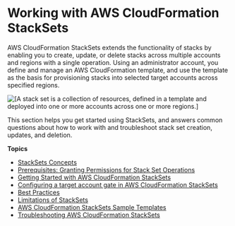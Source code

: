 # Working with AWS CloudFormation StackSets<a name="what-is-cfnstacksets"></a>

AWS CloudFormation StackSets extends the functionality of stacks by enabling you to create, update, or delete stacks across multiple accounts and regions with a single operation\. Using an administrator account, you define and manage an AWS CloudFormation template, and use the template as the basis for provisioning stacks into selected target accounts across specified regions\.

![\[A stack set is a collection of resources, defined in a template and deployed into one or more accounts across one or more regions.\]](http://docs.aws.amazon.com/AWSCloudFormation/latest/UserGuide/images/stack_set_conceptual_sv.png)

This section helps you get started using StackSets, and answers common questions about how to work with and troubleshoot stack set creation, updates, and deletion\.

**Topics**
+ [StackSets Concepts](stacksets-concepts.md)
+ [Prerequisites: Granting Permissions for Stack Set Operations](stacksets-prereqs.md)
+ [Getting Started with AWS CloudFormation StackSets](stacksets-getting-started.md)
+ [Configuring a target account gate in AWS CloudFormation StackSets](stacksets-account-gating.md)
+ [Best Practices](stacksets-bestpractices.md)
+ [Limitations of StackSets](stacksets-limitations.md)
+ [AWS CloudFormation StackSets Sample Templates](stacksets-sampletemplates.md)
+ [Troubleshooting AWS CloudFormation StackSets](stacksets-troubleshooting.md)
